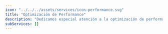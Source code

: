 ```yaml
---
icon: "../../../assets/services/icon-performance.svg"
title: "Optimización de Performance"
description: "Dedicamos especial atención a la optimización de performance de tu sitio web. Utilizamos técnicas avanzadas para garantizar una carga rápida, una navegación fluida y una experiencia de usuario excepcional. Nuestro objetivo es alcanzar un 90% de score de performance en Google Lighthouse, y respaldamos esta garantía con datos analíticos."
subServices: []
---
```

